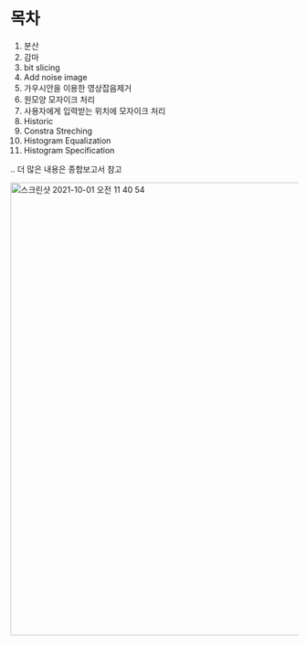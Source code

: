 # 목차

1. 분산
2. 감마
3. bit slicing
4. Add noise image
5. 가우시안을 이용한 영상잡음제거
6. 원모양 모자이크 처리
7. 사용자에게 입력받는 위치에 모자이크 처리
8. Historic
9. Constra Streching
10. Histogram Equalization
11. Histogram Specification


.. 더 많은 내용은 종합보고서 참고

<img width="793" alt="스크린샷 2021-10-01 오전 11 40 54" src="https://user-images.githubusercontent.com/46098949/135557237-0d1d02c1-fd51-474e-8613-04907dbdc29a.png">
